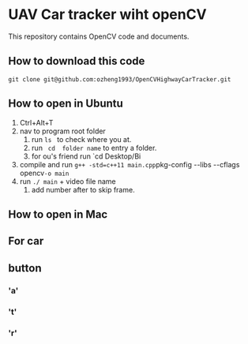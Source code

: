# UAV Car tracker wiht openCV #
This repository contains OpenCV code and documents.
## How to download this code ##
` git clone git@github.com:ozheng1993/OpenCVHighwayCarTracker.git `

## How to open in Ubuntu ##
1. Ctrl+Alt+T 
2. nav to program root folder
    1. run `ls ` to check where you at.
    2. run ` cd  folder name` to entry a folder.
    3. for ou's friend run `cd Desktop/Bi
3. compile and run ` g++ -std=c++11 main.cpp `pkg-config --libs --cflags opencv` -o main `
4. run `./ main` + video file name
     1. add number after to skip frame.
## How to open in Mac ##
## For car
## button ##
### 'a'
### 't'
### 'r'

